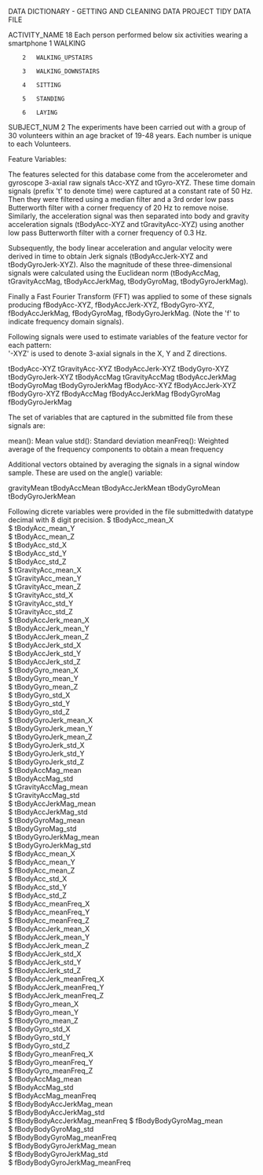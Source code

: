 DATA DICTIONARY - GETTING AND CLEANING DATA PROJECT TIDY DATA FILE

 ACTIVITY_NAME        18
	Each person performed below six activities wearing a smartphone
		1 	WALKING

		2 	WALKING_UPSTAIRS

		3 	WALKING_DOWNSTAIRS

		4 	SITTING

		5 	STANDING

		6 	LAYING


 
 SUBJECT_NUM            2
     The experiments have been carried out with a group of 30 volunteers within an age bracket of 19-48 years. Each number is unique to each Volunteers.

Feature Variables:

The features selected for this database come from the accelerometer and gyroscope 3-axial raw signals tAcc-XYZ and tGyro-XYZ. These time domain signals (prefix 't' to denote time) were captured at a constant rate of 50 Hz. Then they were filtered using a median filter and a 3rd order low pass Butterworth filter with a corner frequency of 20 Hz to remove noise. Similarly, the acceleration signal was then separated into body and gravity acceleration signals (tBodyAcc-XYZ and tGravityAcc-XYZ) using another low pass Butterworth filter with a corner frequency of 0.3 Hz. 

Subsequently, the body linear acceleration and angular velocity were derived in time to obtain Jerk signals (tBodyAccJerk-XYZ and tBodyGyroJerk-XYZ). Also the magnitude of these three-dimensional signals were calculated using the Euclidean norm (tBodyAccMag, tGravityAccMag, tBodyAccJerkMag, tBodyGyroMag, tBodyGyroJerkMag). 

Finally a Fast Fourier Transform (FFT) was applied to some of these signals producing fBodyAcc-XYZ, fBodyAccJerk-XYZ, fBodyGyro-XYZ, fBodyAccJerkMag, fBodyGyroMag, fBodyGyroJerkMag. (Note the 'f' to indicate frequency domain signals). 

Following signals were used to estimate variables of the feature vector for each pattern:  
'-XYZ' is used to denote 3-axial signals in the X, Y and Z directions.

tBodyAcc-XYZ
tGravityAcc-XYZ
tBodyAccJerk-XYZ
tBodyGyro-XYZ
tBodyGyroJerk-XYZ
tBodyAccMag
tGravityAccMag
tBodyAccJerkMag
tBodyGyroMag
tBodyGyroJerkMag
fBodyAcc-XYZ
fBodyAccJerk-XYZ
fBodyGyro-XYZ
fBodyAccMag
fBodyAccJerkMag
fBodyGyroMag
fBodyGyroJerkMag

The set of variables that are captured in the submitted file from these signals are: 

mean(): Mean value
std(): Standard deviation
meanFreq(): Weighted average of the frequency components to obtain a mean frequency

Additional vectors obtained by averaging the signals in a signal window sample. These are used on the angle() variable:

gravityMean
tBodyAccMean
tBodyAccJerkMean
tBodyGyroMean
tBodyGyroJerkMean

Following dicrete variables were provided in the file submittedwith datatype decimal with 8 digit precision.
 $ tBodyAcc_mean_X      
 $ tBodyAcc_mean_Y              
 $ tBodyAcc_mean_Z              
 $ tBodyAcc_std_X               
 $ tBodyAcc_std_Y               
 $ tBodyAcc_std_Z               
 $ tGravityAcc_mean_X           
 $ tGravityAcc_mean_Y           
 $ tGravityAcc_mean_Z          
 $ tGravityAcc_std_X            
 $ tGravityAcc_std_Y            
 $ tGravityAcc_std_Z            
 $ tBodyAccJerk_mean_X          
 $ tBodyAccJerk_mean_Y          
 $ tBodyAccJerk_mean_Z          
 $ tBodyAccJerk_std_X           
 $ tBodyAccJerk_std_Y           
 $ tBodyAccJerk_std_Z           
 $ tBodyGyro_mean_X             
 $ tBodyGyro_mean_Y             
 $ tBodyGyro_mean_Z             
 $ tBodyGyro_std_X              
 $ tBodyGyro_std_Y              
 $ tBodyGyro_std_Z              
 $ tBodyGyroJerk_mean_X         
 $ tBodyGyroJerk_mean_Y         
 $ tBodyGyroJerk_mean_Z         
 $ tBodyGyroJerk_std_X          
 $ tBodyGyroJerk_std_Y          
 $ tBodyGyroJerk_std_Z          
 $ tBodyAccMag_mean             
 $ tBodyAccMag_std              
 $ tGravityAccMag_mean          
 $ tGravityAccMag_std           
 $ tBodyAccJerkMag_mean         
 $ tBodyAccJerkMag_std          
 $ tBodyGyroMag_mean            
 $ tBodyGyroMag_std             
 $ tBodyGyroJerkMag_mean        
 $ tBodyGyroJerkMag_std         
 $ fBodyAcc_mean_X              
 $ fBodyAcc_mean_Y              
 $ fBodyAcc_mean_Z              
 $ fBodyAcc_std_X               
 $ fBodyAcc_std_Y               
 $ fBodyAcc_std_Z               
 $ fBodyAcc_meanFreq_X          
 $ fBodyAcc_meanFreq_Y          
 $ fBodyAcc_meanFreq_Z          
 $ fBodyAccJerk_mean_X          
 $ fBodyAccJerk_mean_Y          
 $ fBodyAccJerk_mean_Z          
 $ fBodyAccJerk_std_X           
 $ fBodyAccJerk_std_Y           
 $ fBodyAccJerk_std_Z           
 $ fBodyAccJerk_meanFreq_X      
 $ fBodyAccJerk_meanFreq_Y      
 $ fBodyAccJerk_meanFreq_Z      
 $ fBodyGyro_mean_X             
 $ fBodyGyro_mean_Y             
 $ fBodyGyro_mean_Z             
 $ fBodyGyro_std_X              
 $ fBodyGyro_std_Y              
 $ fBodyGyro_std_Z              
 $ fBodyGyro_meanFreq_X         
 $ fBodyGyro_meanFreq_Y         
 $ fBodyGyro_meanFreq_Z         
 $ fBodyAccMag_mean             
 $ fBodyAccMag_std              
 $ fBodyAccMag_meanFreq         
 $ fBodyBodyAccJerkMag_mean     
 $ fBodyBodyAccJerkMag_std      
 $ fBodyBodyAccJerkMag_meanFreq 
 $ fBodyBodyGyroMag_mean        
 $ fBodyBodyGyroMag_std         
 $ fBodyBodyGyroMag_meanFreq    
 $ fBodyBodyGyroJerkMag_mean    
 $ fBodyBodyGyroJerkMag_std     
 $ fBodyBodyGyroJerkMag_meanFreq
